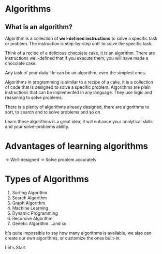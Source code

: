 # Algorithms

## What is an algorithm?

Algorithm is a collection of **wel-defined instructions** to solve a specific task or problem. The instruction is step-by-step until to solve the specific task.

Think of a recipe of a delicious chocolate cake, it is an algorithm. There are instructions well-defined that if you execute them, you will have made a chocolate cake.

Any task of your daily life can be an algorithm, even the simplest ones. 

Algorithms in programming is similar to a recipe of a cake, it is a collection of code that is designed to solve a specific problem. Algorithms are plain instructions that can be implemented in any language. They use logic and reasoning to solve problems. 

There is a plenty of algorithms already designed, there are algorithms to sort, to search and to solve problems and so on.

Learn these algorithms is a great idea, it will enhance your analytical skills and your solve-problems ability.

# Advantages of learning algorithms
-> Well-designed
-> Solve problem accurately

# Types of Algorithms
1. Sorting Algorithm
2. Search Algorithm 
3. Graph Algorithm
4. Machine Learning
5. Dynamic Programming 
6. Recursive Algorithm
7. Genetic Algorithm
...and so


It's quite impossible to say how many algorithms is available, we also can create our own algorithms, or customize the ones built-in.

Let's Start
